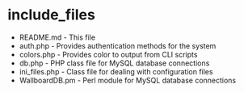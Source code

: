 include_files
=============

* README.md - This file
* auth.php - Provides authentication methods for the system
* colors.php - Provides color to output from CLI scripts
* db.php - PHP class file for MySQL database connections
* ini_files.php - Class file for dealing with configuration files
* WallboardDB.pm - Perl module for MySQL database connections
